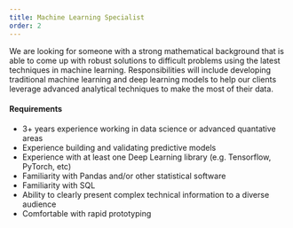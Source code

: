 ```yaml
---
title: Machine Learning Specialist
order: 2
---
```


We are looking for someone with a strong mathematical background that is able to come up with robust solutions to difficult problems using the latest techniques in machine learning. Responsibilities will include developing traditional machine learning and deep learning models to help our clients leverage advanced analytical techniques to make the most of their data.

#### Requirements
* 3+ years experience working in data science or advanced quantative areas
* Experience building and validating predictive models
* Experience with at least one Deep Learning library (e.g. Tensorflow, PyTorch, etc)
* Familiarity with Pandas and/or other statistical software
* Familiarity with SQL
* Ability to clearly present complex technical information to a diverse audience
* Comfortable with rapid prototyping
